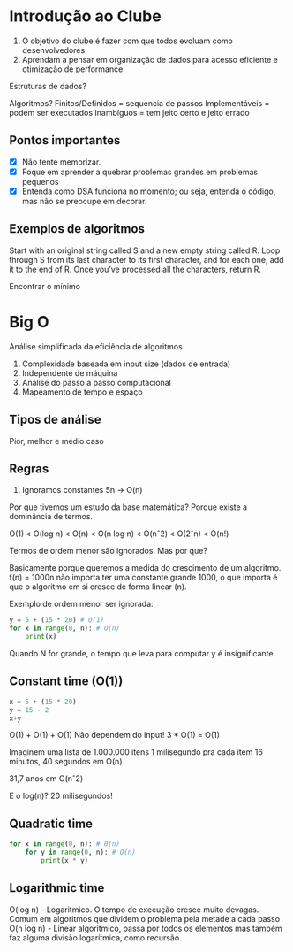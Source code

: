 # Introdução ao Clube

1. O objetivo do clube é fazer com que todos evoluam como desenvolvedores
2. Aprendam a pensar em organização de dados para acesso eficiente e otimização de performance

Estruturas de dados?

Algoritmos?
Finitos/Definidos = sequencia de passos
Implementáveis = podem ser executados
Inambíguos = tem jeito certo e jeito errado

## Pontos importantes
- [x] Não tente memorizar.
- [x] Foque em aprender a quebrar problemas grandes em problemas pequenos
- [x] Entenda como DSA funciona no momento; ou seja, entenda o código, mas não se preocupe em decorar.

## Exemplos de algoritmos

Start with an original string called S and a new empty string called R.
Loop through S from its last character to its first character, and for each one, add it to the end of R.
Once you’ve processed all the characters, return R.

Encontrar o mínimo

# Big O

Análise simplificada da eficiência de algoritmos

1. Complexidade baseada em input size (dados de entrada)
2. Independente de máquina
3. Análise do passo a passo computacional
4. Mapeamento de tempo e espaço

## Tipos de análise
Pior, melhor e médio caso

## Regras
1. Ignoramos constantes
5n -> O(n)

Por que tivemos um estudo da base matemática?
Porque existe a dominância de termos.

O(1) < O(log n) < O(n) < O(n log n) < O(nˆ2) < O(2ˆn) < O(n!)

Termos de ordem menor são ignorados. Mas por que?

Basicamente porque queremos a medida do crescimento de um algoritmo. f(n) = 1000n
não importa ter uma constante grande 1000, o que importa é que o algoritmo em si cresce de forma linear (n).

Exemplo de ordem menor ser ignorada:
```python
y = 5 + (15 * 20) # O(1)
for x in range(0, n): # O(n)
    print(x)
```
Quando N for grande, o tempo que leva para computar y é insignificante.

## Constant time (O(1))
```python
x = 5 + (15 * 20)
y = 15 - 2
x+y
```

O(1) + O(1) + O(1)
Não dependem do input! 3 * O(1) = O(1)

Imaginem uma lista de 1.000.000 itens
1 milisegundo pra cada item
16 minutos, 40 segundos em O(n)

31,7 anos em O(nˆ2)

E o log(n)?
20 milisegundos!

## Quadratic time
```python
for x in range(0, n): # 0(n)
    for y in range(0, n): # O(n)
        print(x * y)
```
## Logarithmic time

O(log n) - Logaritmico. O tempo de execução cresce muito devagas. Comum em algoritmos que dividem o problema pela metade a cada passo
O(n log n) - Linear algoritmico, passa por todos os elementos mas também faz alguma divisão logarítmica, como recursão.

